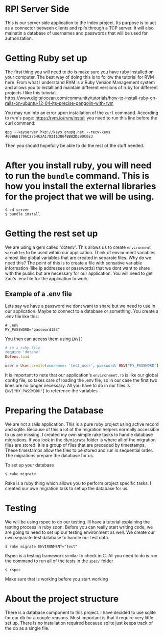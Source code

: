 # RPI Server Side
This is our server side application to the Index project. Its purpose is to act as a connector between clients and rpi's through a TCP server. It will also mainatin a database of usernames and passwords that will be used for authorization.

# Getting Ruby set up
The first thing you will need to do is make sure you have ruby installed on your computer. The best way of doing this is to follow the tutorial for RVM here. From what I understand RVM is a Ruby Version Management system and allows you to install and maintain different versions of ruby for different projects I like this tutorial: https://www.digitalocean.com/community/tutorials/how-to-install-ruby-on-rails-on-ubuntu-12-04-lts-precise-pangolin-with-rvm

You may run into an error upon installation of the `curl` command. According to rvm's page: https://rvm.io/rvm/install you need to run this line before the curl command:

```
gpg --keyserver hkp://keys.gnupg.net --recv-keys 409B6B1796C275462A1703113804BB82D39DC0E3
```

Then you should hopefully be able to do the rest of the stuff needed. 

# After you install ruby, you will need to run the `bundle` command. This is how you install the external libraries for the project that we will be using.
```
$ cd server
$ bundle install
```

# Getting the rest set up
We are using a gem called 'dotenv'. This allows us to create `environment variables` to be used within our application. Think of envionment variables almost like global variables that are created in separate files. Why do we need this? The point of this is to create a file with sensative variable information (like ip addresses or passwords) that we dont want to share with the public but are necessary for our application. You will need to get Zac's .env file for the application to work. 

## Example of a .env file
Lets say we have a password we dont want to share but we need to use in our application. Maybe to connect to a database or something. You create a .env file like this:
```
# .env
MY_PASSWORD="password123"
```

You then can access them using `ENV[]`
``` ruby
# in a ruby file
require 'dotenv'
Dotenv.load

user = User.create(username: 'test_user', password: ENV["MY_PASSWORD"] ) 
```
It is important to note that our application's `environment.rb` is like our global config file, so takes care of loading the .env file, so in our case the first two lines are no longer necessary. All you have to do in our files is `ENV["MY_PASSWORD"]` to reference the variables.

# Preparing the Database
We are not a rails application. This is a pure ruby project using active record and sqlite. Because of this a lot of the migration helpers normally accessible to us are missing. I created my own simple rake tasks to handle database migrations. If you look in the `db/migrate` folder is where all of the migration files are stored. It is a group of files that are preceded by timestamps. These timestamps allow the files to be stored and run in sequential order. The migrations prepare the database for us.

To set up your database
```
$ rake migrate
``` 
Rake is a ruby thing which allows you to perform project specific tasks. I created our own migration task to set up the database for us.

# Testing
We will be using rspec to do our testing. Ill have a tutorial explaining the testing process in ruby soon. Before you can really start writing code, we are going to need to set up our testing environment as well. We create our own separate test database to handle our test data.
```
$ rake migrate ENVIRONMENT="test"
```
Rspec is a testing framework similar to check in C. All you need to do is run the command to run all of the tests in the `spec/` folder
```
$ rspec
```

Make sure that is working before you start working

# About the project structure
There is a database component to this project. I have decided to use sqlite for our db for a couple reasons. Most important is that it require very little set up. There is no installation required because sqlite just keeps track of the db as a single file. 